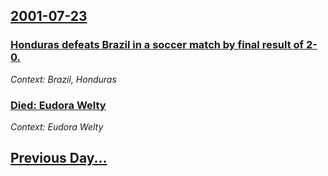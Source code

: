 ## [2001-07-23](/news/2001/07/23/index.md)

### [ Honduras defeats Brazil in a soccer match by final result of 2-0.](/news/2001/07/23/honduras-defeats-brazil-in-a-soccer-match-by-final-result-of-2-0.md)
_Context: Brazil, Honduras_

### [ Died: Eudora Welty](/news/2001/07/23/died-eudora-welty.md)
_Context: Eudora Welty_

## [Previous Day...](/news/2001/07/22/index.md)

